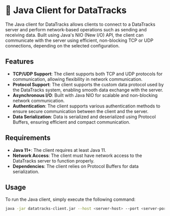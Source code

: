 # 🚂 Java Client for DataTracks

The Java client for DataTracks allows clients to connect to a DataTracks server and perform network-based operations such as sending and receiving data. Built using Java's NIO (New I/O) API, the client can communicate with the server using efficient, non-blocking TCP or UDP connections, depending on the selected configuration.

## Features
- **TCP/UDP Support**: The client supports both TCP and UDP protocols for communication, allowing flexibility in network communication.
- **Protocol Support**: The client supports the custom data protocol used by the DataTracks system, enabling smooth data exchange with the server.
- **Asynchronous I/O**: Built with Java NIO for scalable and non-blocking network communication.
- **Authentication**: The client supports various authentication methods to ensure secure communication between the client and the server.
- **Data Serialization**: Data is serialized and deserialized using Protocol Buffers, ensuring efficient and compact communication.

## Requirements
- **Java 11+**: The client requires at least Java 11.
- **Network Access**: The client must have network access to the DataTracks server to function properly.
- **Dependencies**: The client relies on Protocol Buffers for data serialization.

## Usage
To run the Java client, simply execute the following command:
```bash
java -jar datatracks-client.jar --host <server-host> --port <server-port>
